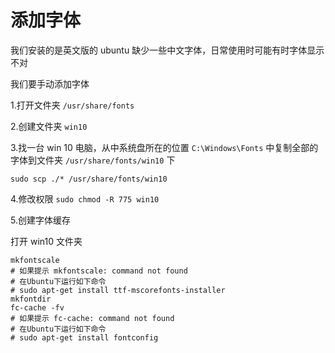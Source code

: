 # 添加字体

我们安装的是英文版的 ubuntu 缺少一些中文字体，日常使用时可能有时字体显示不对

我们要手动添加字体

1.打开文件夹 `/usr/share/fonts`

2.创建文件夹 `win10` 

3.找一台 win 10 电脑，从中系统盘所在的位置 `C:\Windows\Fonts` 中复制全部的字体到文件夹 `/usr/share/fonts/win10` 下

`sudo scp ./* /usr/share/fonts/win10`

4.修改权限 `sudo chmod -R 775 win10`

5.创建字体缓存

打开 win10 文件夹

```shell
mkfontscale
# 如果提示 mkfontscale: command not found
# 在Ubuntu下运行如下命令
# sudo apt-get install ttf-mscorefonts-installer
mkfontdir
fc-cache -fv 
# 如果提示 fc-cache: command not found
# 在Ubuntu下运行如下命令
# sudo apt-get install fontconfig
```

